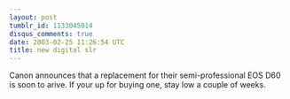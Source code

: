 ```yaml
---
layout: post
tumblr_id: 1133045014
disqus_comments: true
date: 2003-02-25 11:26:54 UTC
title: new digital slr
---
```


Canon announces that a replacement for their semi-professional EOS D60 is soon to arive. If your up for buying one, stay low a couple of weeks.
